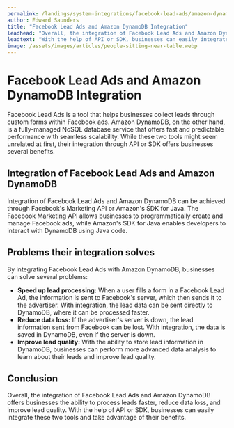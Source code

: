 ```yaml
---
permalink: /landings/system-integrations/facebook-lead-ads/amazon-dynamodb
author: Edward Saunders
title: "Facebook Lead Ads and Amazon DynamoDB Integration"
leadhead: "Overall, the integration of Facebook Lead Ads and Amazon DynamoDB offers businesses the ability to process leads faster, reduce data loss, and improve lead quality"
leadtext: "With the help of API or SDK, businesses can easily integrate these two tools and take advantage of their benefits."
image: /assets/images/articles/people-sitting-near-table.webp
---
```

<div class="arttext">
  <h1>Facebook Lead Ads and Amazon DynamoDB Integration</h1>

  <p>Facebook Lead Ads is a tool that helps businesses collect leads through custom forms within Facebook ads. Amazon DynamoDB, on the other hand, is a fully-managed NoSQL database service that offers fast and predictable performance with seamless scalability. While these two tools might seem unrelated at first, their integration through API or SDK offers businesses several benefits.</p>

  <h2>Integration of Facebook Lead Ads and Amazon DynamoDB</h2>

  <p>Integration of Facebook Lead Ads and Amazon DynamoDB can be achieved through Facebook's Marketing API or Amazon's SDK for Java. The Facebook Marketing API allows businesses to programmatically create and manage Facebook ads, while Amazon's SDK for Java enables developers to interact with DynamoDB using Java code.</p>

  <h2>Problems their integration solves</h2>

  <p>By integrating Facebook Lead Ads with Amazon DynamoDB, businesses can solve several problems:</p>
  <ul>
    <li><b>Speed up lead processing:</b> When a user fills a form in a Facebook Lead Ad, the information is sent to Facebook's server, which then sends it to the advertiser. With integration, the lead data can be sent directly to DynamoDB, where it can be processed faster.</li>
    <li><b>Reduce data loss:</b> If the advertiser's server is down, the lead information sent from Facebook can be lost. With integration, the data is saved in DynamoDB, even if the server is down.</li>
    <li><b>Improve lead quality:</b> With the ability to store lead information in DynamoDB, businesses can perform more advanced data analysis to learn about their leads and improve lead quality.</li>
  </ul>

  <h2>Conclusion</h2>

  <p>Overall, the integration of Facebook Lead Ads and Amazon DynamoDB offers businesses the ability to process leads faster, reduce data loss, and improve lead quality. With the help of API or SDK, businesses can easily integrate these two tools and take advantage of their benefits.</p>

</div>